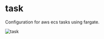# task

Configuration for aws ecs tasks using fargate.

![task](https://gitlab.com/elearnio/operations/terraform/-/jobs/artifacts/master/raw/modules/ecs/task/graph.svg?job=generate%20graphs)
